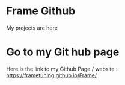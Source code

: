 # Frame Github
My projects are here
# Go to my Git hub page
Here is the link to my Github Page / website : https://frametuning.github.io/Frame/
